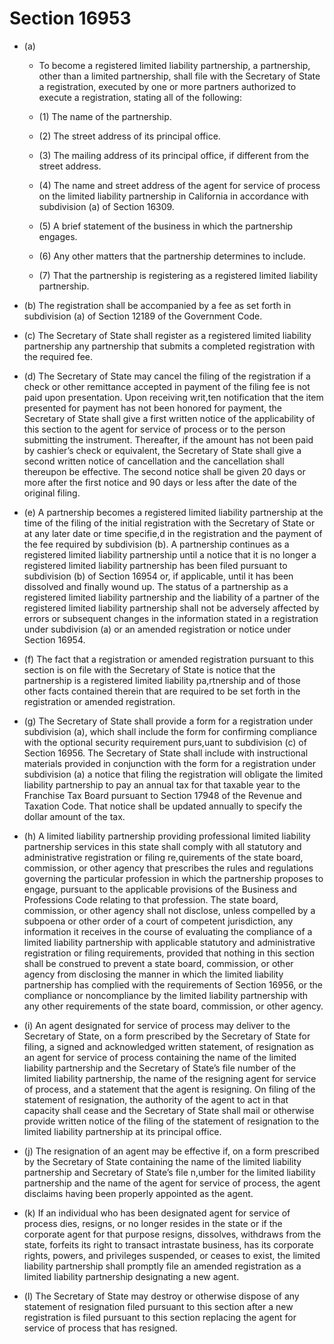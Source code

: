 # Section 16953

- (a) 

  - To become a registered limited liability partnership, a partnership, other than a limited partnership, shall file with the Secretary of State a registration, executed by one or more partners authorized to execute a registration, stating all of the following:

  - (1) The name of the partnership.

  - (2) The street address of its principal office.

  - (3) The mailing address of its principal office, if different from the street address.

  - (4) The name and street address of the agent for service of process on the limited liability partnership in California in accordance with subdivision (a) of Section 16309.

  - (5) A brief statement of the business in which the partnership engages.

  - (6) Any other matters that the partnership determines to include.

  - (7) That the partnership is registering as a registered limited liability partnership.

- (b) The registration shall be accompanied by a fee as set forth in subdivision (a) of Section 12189 of the Government Code.

- (c) The Secretary of State shall register as a registered limited liability partnership any partnership that submits a completed registration with the required fee.

- (d) The Secretary of State may cancel the filing of the registration if a check or other remittance accepted in payment of the filing fee is not paid upon presentation. Upon receiving writ,ten notification that the item presented for payment has not been honored for payment, the Secretary of State shall give a first written notice of the applicability of this section to the agent for service of process or to the person submitting the instrument. Thereafter, if the amount has not been paid by cashier’s check or equivalent, the Secretary of State shall give a second written notice of cancellation and the cancellation shall thereupon be effective. The second notice shall be given 20 days or more after the first notice and 90 days or less after the date of the original filing.

- (e) A partnership becomes a registered limited liability partnership at the time of the filing of the initial registration with the Secretary of State or at any later date or time specifie,d in the registration and the payment of the fee required by subdivision (b). A partnership continues as a registered limited liability partnership until a notice that it is no longer a registered limited liability partnership has been filed pursuant to subdivision (b) of Section 16954 or, if applicable, until it has been dissolved and finally wound up. The status of a partnership as a registered limited liability partnership and the liability of a partner of the registered limited liability partnership shall not be adversely affected by errors or subsequent changes in the information stated in a registration under subdivision (a) or an amended registration or notice under Section 16954.

- (f) The fact that a registration or amended registration pursuant to this section is on file with the Secretary of State is notice that the partnership is a registered limited liability pa,rtnership and of those other facts contained therein that are required to be set forth in the registration or amended registration.

- (g) The Secretary of State shall provide a form for a registration under subdivision (a), which shall include the form for confirming compliance with the optional security requirement purs,uant to subdivision (c) of Section 16956. The Secretary of State shall include with instructional materials provided in conjunction with the form for a registration under subdivision (a) a notice that filing the registration will obligate the limited liability partnership to pay an annual tax for that taxable year to the Franchise Tax Board pursuant to Section 17948 of the Revenue and Taxation Code. That notice shall be updated annually to specify the dollar amount of the tax.

- (h) A limited liability partnership providing professional limited liability partnership services in this state shall comply with all statutory and administrative registration or filing re,quirements of the state board, commission, or other agency that prescribes the rules and regulations governing the particular profession in which the partnership proposes to engage, pursuant to the applicable provisions of the Business and Professions Code relating to that profession. The state board, commission, or other agency shall not disclose, unless compelled by a subpoena or other order of a court of competent jurisdiction, any information it receives in the course of evaluating the compliance of a limited liability partnership with applicable statutory and administrative registration or filing requirements, provided that nothing in this section shall be construed to prevent a state board, commission, or other agency from disclosing the manner in which the limited liability partnership has complied with the requirements of Section 16956, or the compliance or noncompliance by the limited liability partnership with any other requirements of the state board, commission, or other agency.

- (i) An agent designated for service of process may deliver to the Secretary of State, on a form prescribed by the Secretary of State for filing, a signed and acknowledged written statement, of resignation as an agent for service of process containing the name of the limited liability partnership and the Secretary of State’s file number of the limited liability partnership, the name of the resigning agent for service of process, and a statement that the agent is resigning. On filing of the statement of resignation, the authority of the agent to act in that capacity shall cease and the Secretary of State shall mail or otherwise provide written notice of the filing of the statement of resignation to the limited liability partnership at its principal office.

- (j) The resignation of an agent may be effective if, on a form prescribed by the Secretary of State containing the name of the limited liability partnership and Secretary of State’s file n,umber for the limited liability partnership and the name of the agent for service of process, the agent disclaims having been properly appointed as the agent.

- (k) If an individual who has been designated agent for service of process dies, resigns, or no longer resides in the state or if the corporate agent for that purpose resigns, dissolves, withdraws from the state, forfeits its right to transact intrastate business, has its corporate rights, powers, and privileges suspended, or ceases to exist, the limited liability partnership shall promptly file an amended registration as a limited liability partnership designating a new agent.

- (l) The Secretary of State may destroy or otherwise dispose of any statement of resignation filed pursuant to this section after a new registration is filed pursuant to this section replacing the agent for service of process that has resigned.